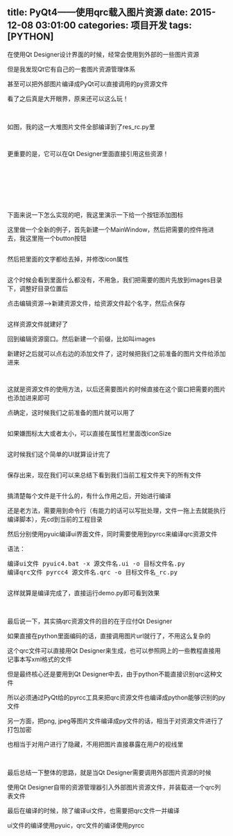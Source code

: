 title: PyQt4——使用qrc载入图片资源
date: 2015-12-08 03:01:00
categories: 项目开发
tags: [PYTHON]
---
<p>
	在使用Qt Designer设计界面的时候，经常会使用到外部的一些图片资源
</p>
<p>
	但是我发现Qt它有自己的一套图片资源管理体系
</p>
<p>
	甚至可以把外部图片编译成PyQt可以直接调用的py资源文件
</p>
<p>
	看了之后真是大开眼界，原来还可以这么玩！
</p>
<p>
	<br />
</p>
<p>
	如图，我的这一大堆图片文件全部编译到了res_rc.py里
</p>
<p>
	<img src="//bangz.me/usr/uploads/image/20151208/20151208105939_69389.png" alt="" /> 
</p>
<p>
	<img src="//bangz.me/usr/uploads/image/20151208/20151208110123_76717.png" alt="" /> 
</p>
<p class="MsoNormal" align="left">
	更重要的是，它可以在Qt Designer里面直接引用这些资源！
		<!--more-->
</p>
<p>
	<br />
</p>
<p>
	<br />
</p>
<p class="MsoNormal" align="left">
	<img src="//bangz.me/usr/uploads/image/20151208/20151208110954_83985.png" alt="" /><br />
<!--[endif]-->
</p>
<p class="MsoNormal" align="left">
	&nbsp;
</p>
<p class="MsoNormal" align="left">
	下面来说一下怎么实现的吧，我这里演示一下给一个按钮添加图标
</p>
<p class="MsoNormal" align="left">
	这里做一个全新的例子，首先新建一个MainWindow，然后把需要的控件拖进去，我这里拖一个button按钮
</p>
<p class="MsoNormal" align="left">
	<img src="//bangz.me/usr/uploads/image/20151208/20151208111747_69779.png" alt="" /><br />
<!--[endif]-->
</p>
<p class="MsoNormal" align="left">
	然后把里面的文字都给去掉，并修改icon属性
</p>
<p class="MsoNormal" align="left">
	<img src="//bangz.me/usr/uploads/image/20151208/20151208112033_18121.png" alt="" /><br />
<!--[endif]-->
</p>
<p class="MsoNormal" align="left">
	这个时候会看到里面什么都没有，不用急，我们把需要的图片先放到images目录下，调整好目录位置后
</p>
<p class="MsoNormal" align="left">
	点击编辑资源--&gt;新建资源文件，给资源文件起个名字，然后点保存
</p>
<p class="MsoNormal" align="left">
	<img src="//bangz.me/usr/uploads/image/20151208/20151208112431_24713.jpg" alt="" /><br />
<!--[endif]-->
</p>
<p class="MsoNormal" align="left">
	这样资源文件就建好了
</p>
<p class="MsoNormal" align="left">
	回到编辑资源窗口。然后新建一个前缀，比如叫images
</p>
<p class="MsoNormal" align="left">
	新建好之后就可以点右边的添加文件了，这时候把我们之前准备的图片文件给添加进来
</p>
<p class="MsoNormal" align="left">
	<img src="//bangz.me/usr/uploads/image/20151208/20151208112733_31270.jpg" alt="" /><br />
<!--[endif]-->
</p>
<p class="MsoNormal" align="left">
	<img src="//bangz.me/usr/uploads/image/20151208/20151208112806_29048.png" alt="" /> 
</p>
<p class="MsoNormal" align="left">
	这就是资源文件的使用方法，以后还需要图片的时候直接在这个窗口把需要的图片也添加进来即可
</p>
<p class="MsoNormal" align="left">
	点确定，这时候我们之前准备的图片就可以用了
</p>
<p class="MsoNormal" align="left">
	<img src="//bangz.me/usr/uploads/image/20151208/20151208113020_40681.png" alt="" /><br />
<!--[endif]-->
</p>
<p class="MsoNormal" align="left">
	如果嫌图标太大或者太小，可以直接在属性栏里面改iconSize
</p>
<p class="MsoNormal" align="left">
	<img src="//bangz.me/usr/uploads/image/20151208/20151208113135_86807.png" alt="" /><br />
<!--[endif]-->
</p>
<p class="MsoNormal" align="left">
	这时候我们这个简单的UI就算设计完了
</p>
<p class="MsoNormal" align="left">
	<img src="//bangz.me/usr/uploads/image/20151208/20151208113246_42953.png" alt="" /><br />
<!--[endif]-->
</p>
<p class="MsoNormal" align="left">
	保存出来，现在我们可以来总结下看到我们当前工程文件夹下的所有文件
</p>
<p class="MsoNormal" align="left">
	<img src="//bangz.me/usr/uploads/image/20151208/20151208113658_87867.png" alt="" /><br />
<!--[endif]-->
</p>
<p class="MsoNormal" align="left">
	搞清楚每个文件是干什么的，有什么作用之后，开始进行编译
</p>
<p class="MsoNormal" align="left">
	还是老方法，需要用到命令行（有能力的话可以写批处理，文件一拖上去就能执行编译脚本），先cd到当前的工程目录
</p>
<p class="MsoNormal" align="left">
	然后分别使用pyuic编译ui界面文件，同时需要使用到pyrcc来编译qrc资源文件
</p>
<p class="MsoNormal" align="left">
	语法：
</p>
<pre class="brush:bash; toolbar:false;">编译ui文件 pyuic4.bat -x 源文件名.ui -o 目标文件名.py
编译qrc文件 pyrcc4 源文件名.qrc -o 目标文件名_rc.py</pre>
<img src="//bangz.me/usr/uploads/image/20151208/20151208120016_20523.png" alt="" /> 
<p class="MsoNormal" align="left">
	这样就算是编译完成了，直接运行demo.py即可看到效果
</p>
<p class="MsoNormal">
	<span>&nbsp;<img src="//bangz.me/usr/uploads/image/20151208/20151208120123_29319.png" alt="" /></span> 
</p>
<p>
	最后说一下，其实搞qrc资源文件的目的在于应付Qt Designer
</p>
<p>
	如果直接在python里面编码的话，直接调用图片url就行了，不用这么复杂的
</p>
<p>
	这个qrc文件可以直接用Qt Designer来生成，也可以参照网上的一些教程直接用记事本写xml格式的文件
</p>
<p>
	但是最终核心还是要用到Qt Designer中去，由于python不能直接识别qrc这种文件
</p>
<p>
	所以必须通过PyQt给的pyrcc工具来把qrc资源文件也编译成python能够识别的py文件
</p>
<p>
	另一方面，把png, jpeg等图片文件编译成py文件的话，相当于对资源文件进行了打包加密
</p>
<p>
	也相当于对用户进行了隐藏，不用把图片直接暴露在用户的视线里
</p>
<p>
	<br />
</p>
<p>
	<span>最后总结一下整体的思路，</span>就是当Qt Designer需要调用外部图片资源的时候
</p>
<p>
	使用Qt Designer自带的资源管理器引入外部图片资源文件，并装载进一个qrc列表文件
</p>
<p>
	最后在编译的时候，除了编译ui文件，也需要把qrc文件一并编译
</p>
<p>
	ui文件的编译使用pyuic，qrc文件的编译使用pyrcc
</p>